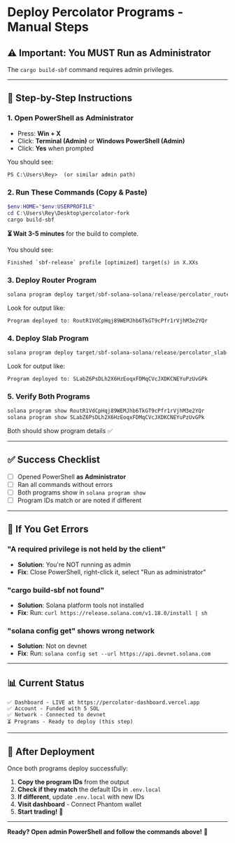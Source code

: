# Deploy Percolator Programs - Manual Steps

## ⚠️ Important: You MUST Run as Administrator

The `cargo build-sbf` command requires admin privileges.

---

## 🚀 Step-by-Step Instructions

### 1. **Open PowerShell as Administrator**

- Press: **Win + X**
- Click: **Terminal (Admin)** or **Windows PowerShell (Admin)**
- Click: **Yes** when prompted

You should see:
```
PS C:\Users\Rey>  (or similar admin path)
```

### 2. **Run These Commands (Copy & Paste)**

```powershell
$env:HOME="$env:USERPROFILE"
cd C:\Users\Rey\Desktop\percolator-fork
cargo build-sbf
```

**⏳ Wait 3-5 minutes** for the build to complete.

You should see:
```
Finished `sbf-release` profile [optimized] target(s) in X.XXs
```

### 3. **Deploy Router Program**

```powershell
solana program deploy target/sbf-solana-solana/release/percolator_router.so
```

Look for output like:
```
Program deployed to: RoutR1VdCpHqj89WEMJhb6TkGT9cPfr1rVjhM3e2YQr
```

### 4. **Deploy Slab Program**

```powershell
solana program deploy target/sbf-solana-solana/release/percolator_slab.so
```

Look for output like:
```
Program deployed to: SLabZ6PsDLh2X6HzEoqxFDMqCVcJXDKCNEYuPzUvGPk
```

### 5. **Verify Both Programs**

```powershell
solana program show RoutR1VdCpHqj89WEMJhb6TkGT9cPfr1rVjhM3e2YQr
solana program show SLabZ6PsDLh2X6HzEoqxFDMqCVcJXDKCNEYuPzUvGPk
```

Both should show program details ✅

---

## ✅ Success Checklist

- [ ] Opened PowerShell **as Administrator**
- [ ] Ran all commands without errors
- [ ] Both programs show in `solana program show`
- [ ] Program IDs match or are noted if different

---

## 🎯 If You Get Errors

### "A required privilege is not held by the client"
- **Solution**: You're NOT running as admin
- **Fix**: Close PowerShell, right-click it, select "Run as administrator"

### "cargo build-sbf not found"
- **Solution**: Solana platform tools not installed
- **Fix**: Run: `curl https://release.solana.com/v1.18.0/install | sh`

### "solana config get" shows wrong network
- **Solution**: Not on devnet
- **Fix**: Run: `solana config set --url https://api.devnet.solana.com`

---

## 📊 Current Status

```
✅ Dashboard - LIVE at https://percolator-dashboard.vercel.app
✅ Account - Funded with 5 SOL
✅ Network - Connected to devnet
⏳ Programs - Ready to deploy (this step)
```

---

## 🎉 After Deployment

Once both programs deploy successfully:

1. **Copy the program IDs** from the output
2. **Check if they match** the default IDs in `.env.local`
3. **If different**, update `.env.local` with new IDs
4. **Visit dashboard** - Connect Phantom wallet
5. **Start trading!** 🚀

---

**Ready? Open admin PowerShell and follow the commands above!** 💪
